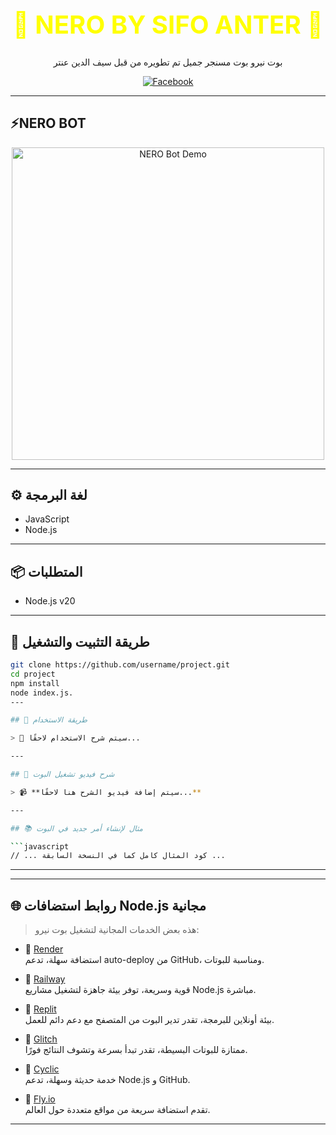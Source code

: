 <h1 align="center" style="color: yellow; font-size: 40px;">💛 NERO BY SIFO ANTER 💛</h1>
<p align="center">بوت نيرو بوت مسنجر جميل تم تطويره من قبل سيف الدين عنتر</p>
<p align="center">
  <a href="https://www.facebook.com/sifo.anter.2025">
    <img src="https://img.icons8.com/color/48/000000/facebook-new.png" alt="Facebook" />
  </a>
</p>

---

## ⚡NERO BOT

<p align="center">
  <img src="https://i.ibb.co/tPpyVqhC/a6eb2f38b2323718b0e318ed2b59f57e.gif" alt="NERO Bot Demo" width="500" />
</p>

---

## ⚙️ لغة البرمجة

- JavaScript
- Node.js

---

## 📦 المتطلبات

- Node.js v20

---

## 🧰 طريقة التثبيت والتشغيل


```bash
git clone https://github.com/username/project.git
cd project
npm install
node index.js. 
---

## 🚀 طريقة الاستخدام

> 🧾 سيتم شرح الاستخدام لاحقًا...

---

## 🎥 شرح فيديو تشغيل البوت

> 📹 **سيتم إضافة فيديو الشرح هنا لاحقًا...**

---

## 📚 مثال لإنشاء أمر جديد في البوت

```javascript
// ... كود المثال كامل كما في النسخة السابقة ...
```
---
---

## 🌐 روابط استضافات Node.js مجانية

> هذه بعض الخدمات المجانية لتشغيل بوت نيرو:

- 🔹 [Render](https://render.com/)  
  استضافة سهلة، تدعم auto-deploy من GitHub، ومناسبة للبوتات.

- 🔹 [Railway](https://railway.app/)  
  قوية وسريعة، توفر بيئة جاهزة لتشغيل مشاريع Node.js مباشرة.

- 🔹 [Replit](https://replit.com/)  
  بيئة أونلاين للبرمجة، تقدر تدير البوت من المتصفح مع دعم دائم للعمل.

- 🔹 [Glitch](https://glitch.com/)  
  ممتازة للبوتات البسيطة، تقدر تبدأ بسرعة وتشوف النتائج فورًا.

- 🔹 [Cyclic](https://www.cyclic.sh/)  
  خدمة حديثة وسهلة، تدعم Node.js و GitHub.

- 🔹 [Fly.io](https://fly.io/)  
  تقدم استضافة سريعة من مواقع متعددة حول العالم.
---
